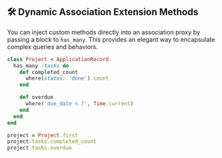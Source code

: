 ## 🛠️ Dynamic Association Extension Methods

You can inject custom methods directly into an association proxy by passing a block to `has_many`. This provides an elegant way to encapsulate complex queries and behaviors.

```ruby
class Project < ApplicationRecord
  has_many :tasks do
    def completed_count
      where(status: 'done').count
    end

    def overdue
      where('due_date < ?', Time.current)
    end
  end
end

project = Project.first
project.tasks.completed_count
project.tasks.overdue
```
